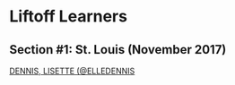 # Liftoff Learners

## Section \#1: St. Louis (November 2017)

[DENNIS, LISETTE (@ELLEDENNIS](https://github.com/ELLEDENNIS/liftoff)
